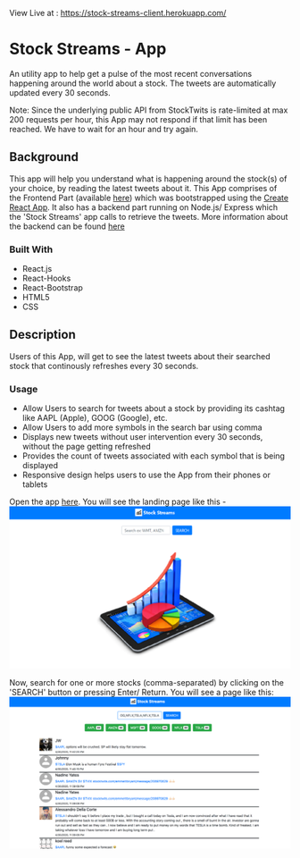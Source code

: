 View Live at : https://stock-streams-client.herokuapp.com/

# Stock Streams - App

An utility app to help get a pulse of the most recent conversations happening around the world about a stock. The tweets are automatically updated every 30 seconds.

Note: Since the underlying public API from StockTwits is rate-limited at max 200 requests per hour, this App may not
respond if that limit has been reached. We have to wait for an hour and try again.

## Background

This app will help you understand what is happening around the stock(s) of your choice, by reading the latest tweets about it.
This App comprises of the Frontend Part (available [here](https://stock-streams-client.herokuapp.com/)) which was bootstrapped using the [Create React App](https://github.com/facebook/create-react-app).
It also has a backend part running on Node.js/ Express which the 'Stock Streams' app calls to retrieve the tweets.
More information about the backend can be found [here](https://github.com/anamika8/stock-streams-api-v1)

### Built With

   <ul>
     <li>React.js</li>
     <li>React-Hooks</li>
     <li>React-Bootstrap</li>
     <li>HTML5</li>
     <li>CSS</li>
   </ul>
   
## Description

Users of this App, will get to see the latest tweets about their searched stock that continously refreshes every 30 seconds.

### Usage

<ul>
  <li>Allow Users to search for tweets about a stock by providing its cashtag like AAPL (Apple), GOOG (Google), etc.</li>
  <li>Allow Users to add more symbols in the search bar using comma</li>
  <li>Displays new tweets without user intervention every 30 seconds, without the page getting refreshed</li>
  <li>Provides the count of tweets associated with each symbol that is being displayed</li>
  <li>Responsive design helps users to use the App from their phones or tablets</li>
</ul>

Open the app <a href="https://stock-streams-client.herokuapp.com/" target="_blank">here</a>. You will see the landing page like this -
![Screenshot of landing page](stock-streams-firstPage.png "Stock-Streams Landing Page")

Now, search for one or more stocks (comma-separated) by clicking on the 'SEARCH' button or pressing Enter/ Return.
You will see a page like this:
![Screenshot of resuts page](stock-streams.png "Stock-Streams")
